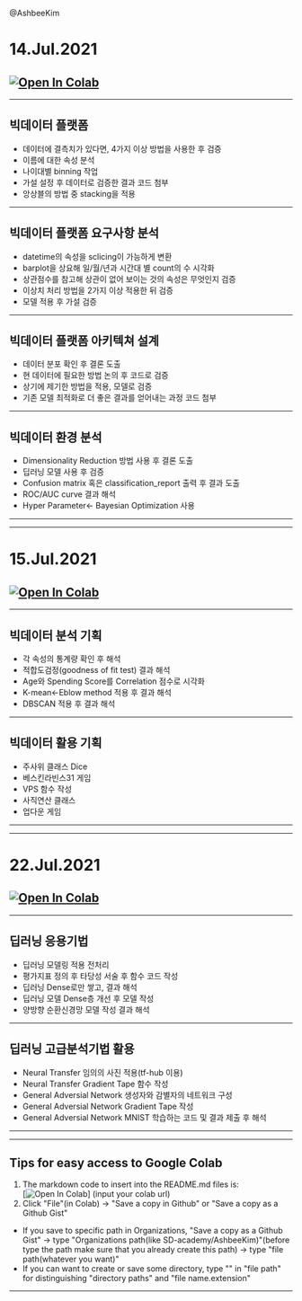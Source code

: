 @AshbeeKim

# 14.Jul.2021
[![Open In Colab](https://colab.research.google.com/assets/colab-badge.svg)](https://colab.research.google.com/drive/18-tAt36Fwlm6cSVPAx-H6bPD1Vj9cJXf?usp=sharing)
-----------------
-----------------
  ## 빅데이터 플랫폼
  * 데이터에 결측치가 있다면, 4가지 이상 방법을 사용한 후 검증
  * 이름에 대한 속성 분석
  * 나이대별 binning 작업
  * 가설 설정 후 데이터로 검증한 결과 코드 첨부
  * 앙상블의 방법 중 stacking을 적용
-----------------
  ## 빅데이터 플랫폼 요구사항 분석
  * datetime의 속성을 sclicing이 가능하게 변환
  * barplot을 상요해 일/월/년과 시간대 별 count의 수 시각화
  * 상관점수를 참고해 상관이 없어 보이는 것의 속성은 무엇인지 검증
  * 이상치 처리 방법을 2가지 이상 적용한 뒤 검증
  * 모델 적용 후 가설 검증
-----------------
  ## 빅데이터 플랫폼 아키텍쳐 설계
  * 데이터 분포 확인 후 결론 도출
  * 현 데이터에 필요한 방법 논의 후 코드로 검증
  * 상기에 제기한 방법을 적용, 모델로 검증
  * 기존 모델 최적화로 더 좋은 결과를 얻어내는 과정 코드 첨부
-----------------
  ## 빅데이터 환경 분석
  * Dimensionality Reduction 방법 사용 후 결론 도출
  * 딥러닝 모델 사용 후 검증
  * Confusion matrix 혹은 classification_report 출력 후 결과 도출
  * ROC/AUC curve 결과 해석
  * Hyper Parameter<- Bayesian Optimization 사용
-----------------

-----------------
# 15.Jul.2021
[![Open In Colab](https://colab.research.google.com/assets/colab-badge.svg)](https://colab.research.google.com/drive/1POYT-STMW5s6YFVgnl7NxW-9vnSJg82h?usp=sharing)
-----------------
-----------------
  ## 빅데이터 분석 기획
  * 각 속성의 통계량 확인 후 해석
  * 적합도검정(goodness of fit test) 결과 해석
  * Age와 Spending Score를 Correlation 점수로 시각화
  * K-mean<-Eblow method 적용 후 결과 해석
  * DBSCAN 적용 후 결과 해석
-----------------
  ## 빅데이터 활용 기획
  * 주사위 클래스 Dice
  * 베스킨라빈스31 게임
  * VPS 함수 작성
  * 사직연산 클래스
  * 업다운 게임
-----------------

-----------------
# 22.Jul.2021
[![Open In Colab](https://colab.research.google.com/assets/colab-badge.svg)](https://colab.research.google.com/drive/1SGgI9R8Irf6yW9oF2Qxk3skY2R2Nsx5Y?usp=sharing)
-----------------
-----------------
  ## 딥러닝 응용기법
  * 딥러닝 모델링 적용 전처리
  * 평가지표 정의 후 타당성 서술 후 함수 코드 작성
  * 딥러닝 Dense로만 쌓고, 결과 해석
  * 딥러닝 모델 Dense층 개선 후 모델 작성
  * 양방향 순환신경망 모델 작성 결과 해석
-----------------
  ## 딥러닝 고급분석기법 활용
  * Neural Transfer 임의의 사진 적용(tf-hub 이용)
  * Neural Transfer Gradient Tape 함수 작성
  * General Adversial Network 생성자와 감별자의 네트워크 구성
  * General Adversial Network Gradient Tape 작성
  * General Adversial Network MNIST 학습하는 코드 및 결과 제출 후 해석
-----------------

-----------------

## Tips for easy access to Google Colab
1. The markdown code to insert into the README.md files is:  
  [![Open In Colab](https://colab.research.google.com/assets/colab-badge.svg)]
  (input your colab url)
2. Click "File"(in Colab) -> "Save a copy in Github" or "Save a copy as a Github Gist"
  * If you save to specific path in Organizations, "Save a copy as a Github Gist" -> type "Organizations path(like SD-academy/AshbeeKim)"(before type the path make sure that you already create this path) -> type "file path(whatever you want)"
  * If you can want to create or save some directory, type "\" in "file path" for distinguishing "directory paths" and "file name.extension"

-----------------

